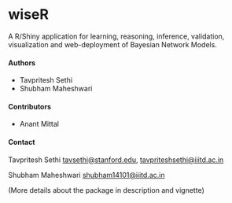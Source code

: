 # wiseR
A R/Shiny application for learning, reasoning, inference, validation, visualization and web-deployment of Bayesian Network Models. 

#### Authors
* Tavpritesh Sethi
* Shubham Maheshwari

#### Contributors
* Anant Mittal


#### Contact 

Tavpritesh Sethi <tavsethi@stanford.edu>, <tavpriteshsethi@iiitd.ac.in>

Shubham Maheshwari <shubham14101@iiitd.ac.in>

(More details about the package in description and vignette) 
